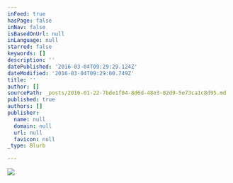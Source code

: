 ```yaml
---
inFeed: true
hasPage: false
inNav: false
isBasedOnUrl: null
inLanguage: null
starred: false
keywords: []
description: ''
datePublished: '2016-03-04T09:29:29.124Z'
dateModified: '2016-03-04T09:29:00.749Z'
title: ''
author: []
sourcePath: _posts/2016-01-22-7bde1f04-8d6d-48e3-82d9-5e73ca1c8d95.md
published: true
authors: []
publisher:
  name: null
  domain: null
  url: null
  favicon: null
_type: Blurb

---
```

![](https://the-grid-user-content.s3-us-west-2.amazonaws.com/020e1bb7-4b62-4b9f-a794-fd32f26d6fd3.jpg)